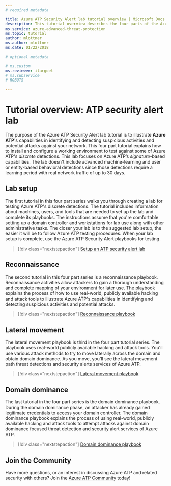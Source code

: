 ```yaml
---
# required metadata

title: Azure ATP Security Alert lab tutorial overview | Microsoft Docs
description: This tutorial overview describes the four parts of the Azure ATP Security Alert lab for simulating threats for detection by Azure ATP.
ms.service: azure-advanced-threat-protection
ms.topic: tutorial
author: mlottner
ms.author: mlottner
ms.date: 01/22/2018

# optional metadata

# ms.custom
ms.reviewer: itargoet
# ms.subservice
# ROBOTS

---
```


# Tutorial overview: ATP security alert lab

The purpose of the Azure ATP Security Alert lab tutorial is to illustrate **Azure ATP**'s capabilities in identifying and detecting suspicious activities and potential attacks against your network. This four part tutorial explains how to install and configure a working environment to test against some of Azure ATP's *discrete* detections. This lab focuses on Azure ATP’s *signature*-based capabilities. The lab doesn't include advanced machine-learning and user or entity-based behavioral detections since those detections require a learning period with real network traffic of up to 30 days.

## Lab setup

The first tutorial in this four part series walks you through creating a lab for testing Azure ATP's discrete detections. The tutorial includes information about machines, users, and tools that are needed to set up the lab and complete its playbooks. The instructions assume that you're comfortable setting up a domain controller and workstations for lab use along with other administrative tasks. The closer your lab is to the suggested lab setup, the easier it will be to follow Azure ATP testing procedures. When your lab setup is complete, use the Azure ATP Security Alert playbooks for testing.

> [!div class="nextstepaction"]
> [Setup an ATP security alert lab](/atp-playbook-setup-lab.md)

## Reconnaissance

The second tutorial in this four part series is a reconnaissance playbook. Reconnaissance activities allow attackers to gain a thorough understanding and complete mapping of your environment for later use. The playbook explains the process of how to use real-world, publicly available hacking and attack tools to illustrate Azure ATP's capabilities in identifying and detecting suspicious activities and potential attacks. 

> [!div class="nextstepaction"]
> [Reconnaissance playbook](atp-playbook-reconnaissance.md)


## Lateral movement

The lateral movement playbook is third in the four part tutorial series. The playbook uses real-world publicly available hacking and attack tools. You'll use various attack methods to try to move laterally across the domain and obtain domain dominance. As you move, you'll see the lateral movement path threat detections and security alerts services of Azure ATP. 

> [!div class="nextstepaction"]
> [Lateral movement playbook](atp-playbook-lateral-movement.md)

## Domain dominance

The last tutorial in the four part series is the domain dominance playbook. During the domain dominance phase, an attacker has already gained legitimate credentials to access your domain controller. The domain dominance playbook explains the process of using real-world, publicly available hacking and attack tools to attempt attacks against domain dominance focused threat detection and security alert services of Azure ATP.

> [!div class="nextstepaction"]
> [Domain dominance playbook](atp-playbook-domain-dominance.md)


## Join the Community

Have more questions, or an interest in discussing Azure ATP and related security with others? Join the [Azure ATP Community](https://techcommunity.microsoft.com/t5/Azure-Advanced-Threat-Protection/bd-p/AzureAdvancedThreatProtection) today!
